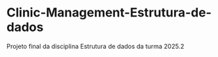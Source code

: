 # Clinic-Management-Estrutura-de-dados
Projeto final da disciplina Estrutura de dados da turma 2025.2  
